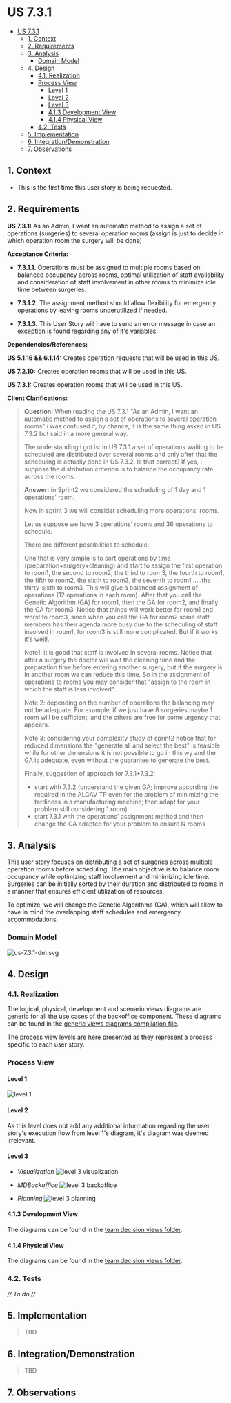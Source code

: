 # US 7.3.1

<!-- TOC -->
* [US 7.3.1](#us-731)
  * [1. Context](#1-context)
  * [2. Requirements](#2-requirements)
  * [3. Analysis](#3-analysis)
    * [Domain Model](#domain-model)
  * [4. Design](#4-design)
    * [4.1. Realization](#41-realization)
    * [Process View](#process-view)
      * [Level 1](#level-1)
      * [Level 2](#level-2)
      * [Level 3](#level-3)
      * [4.1.3 Development View](#413-development-view)
      * [4.1.4 Physical View](#414-physical-view)
    * [4.2. Tests](#42-tests)
  * [5. Implementation](#5-implementation)
  * [6. Integration/Demonstration](#6-integrationdemonstration)
  * [7. Observations](#7-observations)
<!-- TOC -->


## 1. Context

* This is the first time this user story is being requested.

## 2. Requirements

**US 7.3.1:** As an Admin, I want an automatic method to assign a set of operations (surgeries) to several operation rooms
(assign is just to decide in which operation room the surgery will be done)

**Acceptance Criteria:**

- **7.3.1.1.** Operations must be assigned to multiple rooms based on: balanced occupancy across rooms, optimal utilization
of staff availability and consideration of staff involvement in other rooms to minimize idle time between surgeries.

- **7.3.1.2.** The assignment method should allow flexibility for emergency operations by leaving rooms underutilized if needed.

- **7.3.1.3.** This User Story will have to send an error message in case an exception is found regarding any of it's variables.

**Dependencies/References:**

**US 5.1.16 && 6.1.14:** Creates operation requests that will be used in this US.

**US 7.2.10:** Creates operation rooms that will be used in this US.

**US 7.3.1:** Creates operation rooms that will be used in this US.

**Client Clarifications:**

> **Question:** When reading the US 7.3.1 "As an Admin, I want an automatic method to assign a set of operations to several
> operation rooms" i was confused if, by chance, it is the same thing asked in US 7.3.2 but said in a more general way.
> 
> The understanding i got is: in US 7.3.1 a set of operations waiting to be scheduled are distributed over several rooms
> and only after that the scheduling is actually done in US 7.3.2. Is that correct? If yes, I suppose the distribution
> criterion is to balance the occupancy rate across the rooms.
>
> **Answer:** In Sprint2 we considered the scheduling of 1 day and 1 operations' room.
>
> Now in sprint 3 we will consider scheduling more operations' rooms.
>
> Let us suppose we have 3 operations' rooms and 36 operations to schedule.
>
> There are different possibilities to schedule.
>
> One that is very simple is to sort operations by time (preparation+surgery+cleaning) and start to assign the first 
> operation to room1, the second to room2, the third to room3, the fourth to room1, the fifth to room2, the sixth to 
> room3, the seventh to room1,.....the thirty-sixth to room3. This will give a balanced assignment of operations 
> (12 operations in each room). After that you call the Genetic Algorithm (GA) for room1, then the GA for room2, and 
> finally the GA for room3. Notice that things will work better for room1 and worst to room3, since when you call the 
> GA for room2 some staff members has their agenda more busy due to the scheduling of staff involved in room1, for room3 is 
> still more complicated. But if it works it's well!.
>
> Note1: it is good that staff is involved in several rooms. Notice that after a surgery the doctor will wait the 
> cleaning time and the preparation time before entering another surgery, but if the surgery is in another room we 
> can reduce this time. So in the assignment of operations to rooms you may consider that "assign to the room in which 
> the staff is less involved".
>
> Note 2: depending on the number of operations the balancing may not be adequate. For example, if we just have 8 
> surgeries maybe 1 room will be sufficient, and the others are free for some urgency that appears.
>
> Note 3: considering your complexity study of sprint2 notice that for reduced dimensions the "generate all and select 
> the best" is feasible while for other dimensions it is not possible to go in this wy and the GA is adequate, even 
> without the guarantee to generate the best.
>
> Finally, suggestion of approach for 7.3.1+7.3.2:
> - start with 7.3.2 (understand the given GA; improve according the required in the ALGAV TP even for the problem of 
> minimizing the tardiness in a manufacturing machine; then adapt for your problem still considering 1 room)
> - start 7.3.1 with the operations' assignment method and then change the GA adapted for your problem to ensure N rooms


## 3. Analysis

This user story focuses on distributing a set of surgeries across multiple operation rooms before scheduling. The main 
objective is to balance room occupancy while optimizing staff involvement and minimizing idle time. Surgeries can be 
initially sorted by their duration and distributed to rooms in a manner that ensures efficient utilization of resources.

To optimize, we will change the Genetic Algorithms (GA), which will allow to have in mind the overlapping staff schedules
and emergency accommodations.

### Domain Model

![us-7.3.1-dm.svg](diagrams/dm/us-7.3.1-dm.svg)

## 4. Design

### 4.1. Realization

The logical, physical, development and scenario views diagrams are generic for all the use cases of the backoffice component.
These diagrams can be found in the [generic views diagrams compilation file](../team-decisions/views/general-views.md).

The process view levels are here presented as they represent a process specific to each user story.

### Process View

#### Level 1

![level 1](./Process_View/Level-1/us7.3.1-process-view-lvl1.svg)

#### Level 2

As this level does not add any additional information regarding the user story's execution flow from level 1's diagram, 
it's diagram was deemed irrelevant.

#### Level 3

- _Visualization_
![level 3 visualization](./Process_View/Level-3/us7.3.1-process-view-visualization-lvl3.svg)

- _MDBackoffice_
![level 3 backoffice](./Process_View/Level-3/us7.3.1-process-view-lvl3.svg)

- _Planning_
![level 3 planning](./Process_View/Level-3/us7.3.1-process-view-planning-lvl3.svg)

#### 4.1.3 Development View

The diagrams can be found in the [team decision views folder](../team-decisions/views/general-views.md#3-development-view).

#### 4.1.4 Physical View

The diagrams can be found in the [team decision views folder](../team-decisions/views/general-views.md#4-physical-view).


### 4.2. Tests

_// To do //_


## 5. Implementation

> TBD

## 6. Integration/Demonstration

> TBD

## 7. Observations
